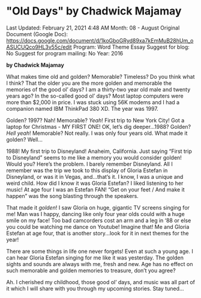 # "Old Days" by Chadwick Majamay

Last Updated: February 21, 2021 4:48 AM
Month: 08 - August
Original Document (Google Doc): https://docs.google.com/document/d/1koGboGRyd89xa7kEmMuB28hUm_oASUCUQco9HL3v55c/edit
Program: Word Theme Essay
Suggest for blog: No
Suggest for program mailing: No
Year: 2016

**by Chadwick Majamay**

What makes time old and golden? Memorable? Timeless? Do you think what I think? That the older you are the more golden and memorable the memories of the good ol’ days? I am a thirty-two year old male and twenty years ago? In the so-called good ol’ days? Most laptop computers were more than $2,000 in price. I was stuck using 56K modems and I had a companion named IBM ThinkPad 380 XD. The year was 1997.

Golden? 1997? Nah! Memorable? *Yeah*! First trip to New York City! Got a laptop for Christmas - MY FIRST ONE! OK, let’s dig deeper...1988? Golden? *Hell yeah*! Memorable? Not really. I was only four years old. What made it golden? Well…

1988! My first trip to Disneyland! Anaheim, California. Just saying “First trip to Disneyland” seems to me like a memory you would consider golden! Would you? Here’s the problem. I barely remember Disneyland. All I remember was the trip we took to this display of Gloria Estefan in Disneyland, or was it in Vegas, and...that’s it. I know, I was a unique and weird child. How did I know it was Gloria Estefan? I liked listening to her music! At age four I was an Estefan FAN! “Get on your feet / And make it happen” was the song blasting through the speakers.

That made it *golden*! I saw Gloria on huge, gigantic TV screens singing for me! Man was I happy, dancing like only four year olds could with a huge smile on my face! Too bad camcorders cost an arm and a leg in ‘88 or else you could be watching me dance on Youtube! Imagine that! Me and Gloria Estefan at age four, that is another story...look for it in next themes for the year!

There are some things in life one never forgets! Even at such a young age. I can hear Gloria Estefan singing for me like it was yesterday. The golden sights and sounds are always with me, fresh and new. Age has no effect on such memorable and golden memories to treasure, don’t you agree?

Ah. I cherished my childhood, those good ol’ days, and music was all part of it which I will share with you through my upcoming stories. Stay tuned...